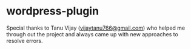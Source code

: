 # wordpress-plugin

Special thanks to Tanu Vijay (vijaytanu766@gmail.com) who helped me through out the project and always came up with new approaches to resolve errors.
